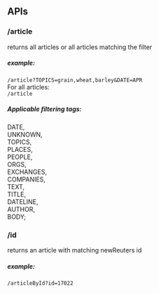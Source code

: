 <h2> APIs </h2>

  <h3>/article</h3>
  returns all articles or all articles matching the filter<br>
  <h5>example:</h5>
  <code>/article?TOPICS=grain,wheat,barley&DATE=APR</code><br>
  For all articles:<br>
  <code>/article</code>
  <h5>Applicable filtering tags:</h5>
    DATE,<br>
    UNKNOWN,<br>
    TOPICS,<br>
    PLACES,<br>
    PEOPLE,<br>
    ORGS,<br>
    EXCHANGES,<br>
    COMPANIES,<br>
    TEXT,<br>
    TITLE,<br>
    DATELINE,<br>
    AUTHOR,<br>
    BODY;<br>
   
  <h3>/id</h3>
  returns an article with matching newReuters id
  <h5>example:</h5>
  <code>/articleById?id=17022</code>
  
